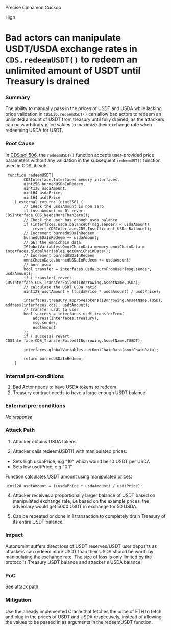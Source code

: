 Precise Cinnamon Cuckoo

High

# Bad actors can manipulate USDT/USDA exchange rates in `CDS.redeemUSDT()` to redeem an unlimited amount of USDT until Treasury is drained

### Summary

The ability to manually pass in the prices of USDT and USDA while lacking price validation in `CDSLib.redeemUSDT()` can allow bad actors to redeem an unlimited amount of USDT from treasury until fully drained, as the attackers can pass arbitrary price values to maximize their exchange rate when redeeming USDA for USDT.

### Root Cause

In [CDS.sol:506](https://github.com/sherlock-audit/2024-11-autonomint/blob/main/Blockchain/Blockchian/contracts/Core_logic/CDS.sol#L506-L545), the `redeemUSDT()` function accepts user-provided price parameters without any validation in the subsequent `redeemUST()` function used in CDSLib.sol:

```solidity
 function redeemUSDT(
        CDSInterface.Interfaces memory interfaces,
        uint256 burnedUSDaInRedeem,
        uint128 usdaAmount,
        uint64 usdaPrice,
        uint64 usdtPrice
    ) external returns (uint256) {
        // CHeck the usdaAmount is non zero
        if (usdaAmount == 0) revert CDSInterface.CDS_NeedsMoreThanZero();
        // Check the user has enough usda balance
        if (interfaces.usda.balanceOf(msg.sender) < usdaAmount)
            revert CDSInterface.CDS_Insufficient_USDa_Balance();
        // Increment burnedUSDaInRedeem
        burnedUSDaInRedeem += usdaAmount;
        // GET the omnichain data
        IGlobalVariables.OmniChainData memory omniChainData = interfaces.globalVariables.getOmniChainData();
        // Increment burnedUSDaInRedeem
        omniChainData.burnedUSDaInRedeem += usdaAmount;
        // burn usda
        bool transfer = interfaces.usda.burnFromUser(msg.sender, usdaAmount);
        if (!transfer) revert CDSInterface.CDS_TransferFailed(IBorrowing.AssetName.USDa);
        // calculate the USDT USDa ratio
        uint128 usdtAmount = ((usdaPrice * usdaAmount) / usdtPrice);

        interfaces.treasury.approveTokens(IBorrowing.AssetName.TUSDT, address(interfaces.cds), usdtAmount);
        // Transfer usdt to user
        bool success = interfaces.usdt.transferFrom(
            address(interfaces.treasury),
            msg.sender,
            usdtAmount
        );
        if (!success) revert CDSInterface.CDS_TransferFailed(IBorrowing.AssetName.TUSDT);

        interfaces.globalVariables.setOmniChainData(omniChainData);

        return burnedUSDaInRedeem;
    }
```

### Internal pre-conditions

1. Bad Actor needs to have USDA tokens to redeem
2. Treasury contract needs to have a large enough USDT balance

### External pre-conditions

_No response_

### Attack Path

1. Attacker obtains USDA tokens

2. Attacker calls redeemUSDT() with manipulated prices:
- Sets high usdaPrice, e.g "10" which would be 10 USDT per USDA 
- Sets low usdtPrice, e.g "0.1" 

Function calculates USDT amount using manipulated prices:
```solidity
uint128 usdtAmount = ((usdaPrice * usdaAmount) / usdtPrice);
```
4. Attacker receives a proportionally larger balance of USDT based on manipulated exchange rate, i.e based on the example prices, the adversary would get 5000 USDT in exchange for 50 USDA.

5. Can be repeated or done in 1 transaction to completely drain Treasury of its entire USDT balance.

### Impact

Autonomint suffers direct loss of USDT reserves/USDT user deposits as attackers can redeem more USDT than their USDA should be worth by manipulating the exchange rate. The size of loss is only limited by the protocol's Treasury USDT balance and attacker's USDA balance.

### PoC

See attack path

### Mitigation

Use the already implemented Oracle that fetches the price of ETH to fetch and plug in the prices of USDT and USDA respectively, instead of allowing the values to be passed in as arguments in the redeemUSDT function.